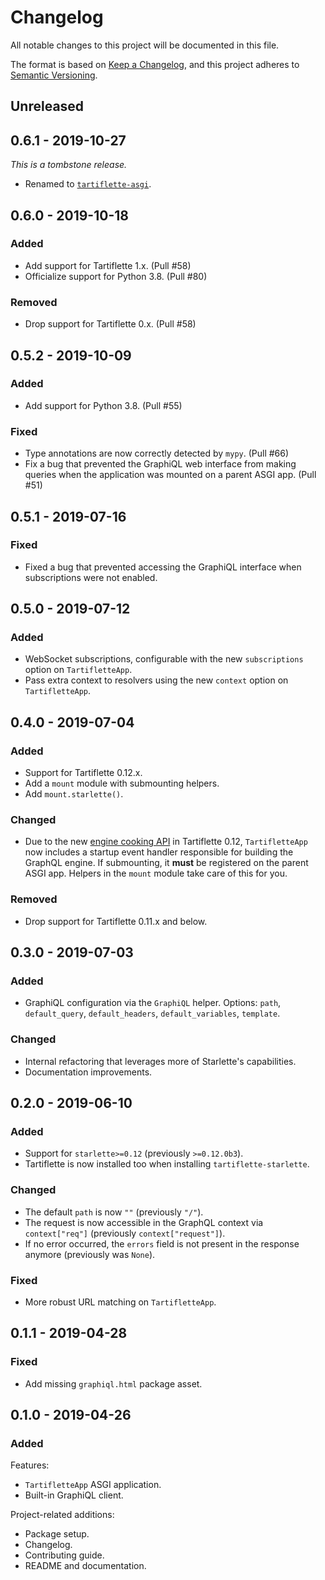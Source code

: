 # Changelog

All notable changes to this project will be documented in this file.

The format is based on [Keep a Changelog](https://keepachangelog.com/en/1.0.0/),
and this project adheres to [Semantic Versioning](https://semver.org/spec/v2.0.0.html).

## Unreleased

## 0.6.1 - 2019-10-27

_This is a tombstone release._

- Renamed to [`tartiflette-asgi`](https://github.com/tartiflette/tartiflette-asgi).

## 0.6.0 - 2019-10-18

### Added

- Add support for Tartiflette 1.x. (Pull #58)
- Officialize support for Python 3.8. (Pull #80)

### Removed

- Drop support for Tartiflette 0.x. (Pull #58)

## 0.5.2 - 2019-10-09

### Added

- Add support for Python 3.8. (Pull #55)

### Fixed

- Type annotations are now correctly detected by `mypy`. (Pull #66)
- Fix a bug that prevented the GraphiQL web interface from making queries when the application was mounted on a parent ASGI app. (Pull #51)

## 0.5.1 - 2019-07-16

### Fixed

- Fixed a bug that prevented accessing the GraphiQL interface when subscriptions were not enabled.

## 0.5.0 - 2019-07-12

### Added

- WebSocket subscriptions, configurable with the new `subscriptions` option on `TartifletteApp`.
- Pass extra context to resolvers using the new `context` option on `TartifletteApp`.

## 0.4.0 - 2019-07-04

### Added

- Support for Tartiflette 0.12.x.
- Add a `mount` module with submounting helpers.
- Add `mount.starlette()`.

### Changed

- Due to the new [engine cooking API](https://tartiflette.io/docs/api/engine#cook-your-tartiflette) in Tartiflette 0.12, `TartifletteApp` now includes a startup event handler responsible for building the GraphQL engine. If submounting, it **must** be registered on the parent ASGI app. Helpers in the `mount` module take care of this for you.

### Removed

- Drop support for Tartiflette 0.11.x and below.

## 0.3.0 - 2019-07-03

### Added

- GraphiQL configuration via the `GraphiQL` helper. Options: `path`, `default_query`, `default_headers`, `default_variables`, `template`.

### Changed

- Internal refactoring that leverages more of Starlette's capabilities.
- Documentation improvements.

## 0.2.0 - 2019-06-10

### Added

- Support for `starlette>=0.12` (previously `>=0.12.0b3`).
- Tartiflette is now installed too when installing `tartiflette-starlette`.

### Changed

- The default `path` is now `""` (previously `"/"`).
- The request is now accessible in the GraphQL context via `context["req"]` (previously `context["request"]`).
- If no error occurred, the `errors` field is not present in the response anymore (previously was `None`).

### Fixed

- More robust URL matching on `TartifletteApp`.

## 0.1.1 - 2019-04-28

### Fixed

- Add missing `graphiql.html` package asset.

## 0.1.0 - 2019-04-26

### Added

Features:

- `TartifletteApp` ASGI application.
- Built-in GraphiQL client.

Project-related additions:

- Package setup.
- Changelog.
- Contributing guide.
- README and documentation.
